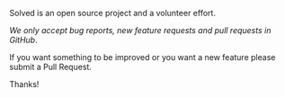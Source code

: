 Solved is an open source project and a volunteer effort.

*We only accept bug reports, new feature requests and pull requests in GitHub*.

If you want something to be improved or you want a new feature please submit a Pull Request.

Thanks!
